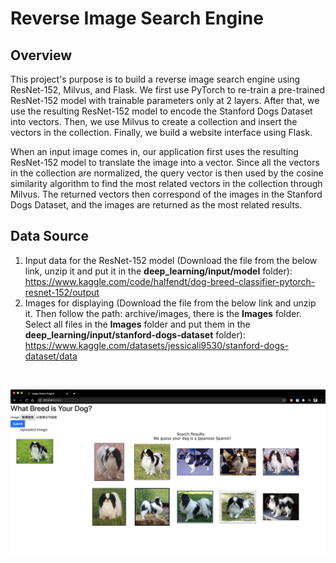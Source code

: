 
# Reverse Image Search Engine

## Overview
This project's purpose is to build a reverse image search engine using ResNet-152, Milvus, and Flask. We first use PyTorch to re-train a pre-trained ResNet-152 model with trainable parameters only at 2 layers. After that, we use the resulting ResNet-152 model to encode the Stanford Dogs Dataset into vectors. Then, we use Milvus to create a collection and insert the vectors in the collection. Finally, we build a website interface using Flask.  

When an input image comes in, our application first uses the resulting ResNet-152 model to translate the image into a vector. Since all the vectors in the collection are normalized, the query vector is then used by the cosine similarity algorithm to find the most related vectors in the collection through Milvus. The returned vectors then correspond of the images in the Stanford Dogs Dataset, and the images are returned as the most related results.

## Data Source
1. Input data for the ResNet-152 model (Download the file from the below link, unzip it and put it in the **deep_learning/input/model** folder):
   https://www.kaggle.com/code/halfendt/dog-breed-classifier-pytorch-resnet-152/output
2. Images for displaying (Download the file from the below link and unzip it. Then follow the path: archive/images, there is the **Images** folder. Select all files in the **Images** folder and put them in the **deep_learning/input/stanford-dogs-dataset** folder):
   https://www.kaggle.com/datasets/jessicali9530/stanford-dogs-dataset/data

&nbsp;

![Website Screeshot](https://github.com/KUANCHENGFU/Reverse-Image-Search-Engine/blob/main/static/screenshot.png)